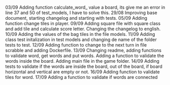 03/09 Adding function calculate_word_ value a board, its give me an error in line 37 and 50 of test_models, I have to solve this.
29/08 Improving base document, starting changelog and starting with tests.
05/09 Adding function change tiles in player.
09/09 Adding square file with square class and add tile and calculate score letter. Changing the changelog to english.
10/09 Adding the values of the bag tiles in the file models.
11/09 Adding class test initalization in test models and changing de name of the folder tests to test.
12/09 Adding function to change to the next turn in file scrabble and adding Dockerfile.
13/09 Changing readme, adding functions to validate word, get words and put words. Adding a function to validate the words inside the board. Adding main file in the game folder.
14/09 Adding tests to validate if the words are inside the board, out of the board, if board horizontal and vertical are empty or not.
16/09 Adding function to validate tiles for word.
17/09 Adding a function to validate if words are connected